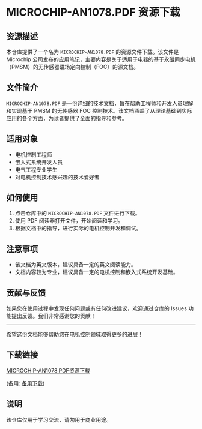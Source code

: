 # MICROCHIP-AN1078.PDF 资源下载

## 资源描述
本仓库提供了一个名为 `MICROCHIP-AN1078.PDF` 的资源文件下载。该文件是 Microchip 公司发布的应用笔记，主要内容是关于适用于电器的基于永磁同步电机（PMSM）的无传感器磁场定向控制（FOC）的源文档。

## 文件简介
`MICROCHIP-AN1078.PDF` 是一份详细的技术文档，旨在帮助工程师和开发人员理解和实现基于 PMSM 的无传感器 FOC 控制技术。该文档涵盖了从理论基础到实际应用的各个方面，为读者提供了全面的指导和参考。

## 适用对象
- 电机控制工程师
- 嵌入式系统开发人员
- 电气工程专业学生
- 对电机控制技术感兴趣的技术爱好者

## 如何使用
1. 点击仓库中的 `MICROCHIP-AN1078.PDF` 文件进行下载。
2. 使用 PDF 阅读器打开文件，开始阅读和学习。
3. 根据文档中的指导，进行实际的电机控制开发和调试。

## 注意事项
- 该文档为英文版本，建议具备一定的英文阅读能力。
- 文档内容较为专业，建议具备一定的电机控制和嵌入式系统开发基础。

## 贡献与反馈
如果您在使用过程中发现任何问题或有任何改进建议，欢迎通过仓库的 Issues 功能提出反馈。我们非常感谢您的贡献！

---

希望这份文档能够帮助您在电机控制领域取得更多的进展！

## 下载链接
[MICROCHIP-AN1078.PDF资源下载](https://pan.quark.cn/s/01a10d7fb451) 

(备用: [备用下载](https://pan.baidu.com/s/12YGZg41Pvhu3qa4hQV4EtA?pwd=ua0p))

## 说明

该仓库仅用于学习交流，请勿用于商业用途。
